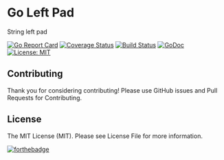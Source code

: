 # Go Left Pad
String left pad

[![Go Report Card](https://goreportcard.com/badge/github.com/rhymond/go-left)](https://goreportcard.com/report/github.com/rhymond/go-left)
[![Coverage Status](https://coveralls.io/repos/github/Rhymond/go-money/badge.svg?branch=master)](https://coveralls.io/github/Rhymond/go-left?branch=master)
[![Build Status](https://travis-ci.org/Rhymond/go-money.svg?branch=master)](https://travis-ci.org/Rhymond/go-left)
[![GoDoc](https://godoc.org/github.com/Rhymond/go-money?status.svg)](https://godoc.org/github.com/Rhymond/go-left)
[![License: MIT](https://img.shields.io/badge/License-MIT-yellow.svg)](https://opensource.org/licenses/MIT)


Contributing
-
Thank you for considering contributing!
Please use GitHub issues and Pull Requests for Contributing.

License
-
The MIT License (MIT). Please see License File for more information.

[![forthebadge](http://forthebadge.com/images/badges/built-with-love.svg)](https://github.com/Rhymond/go-left)

